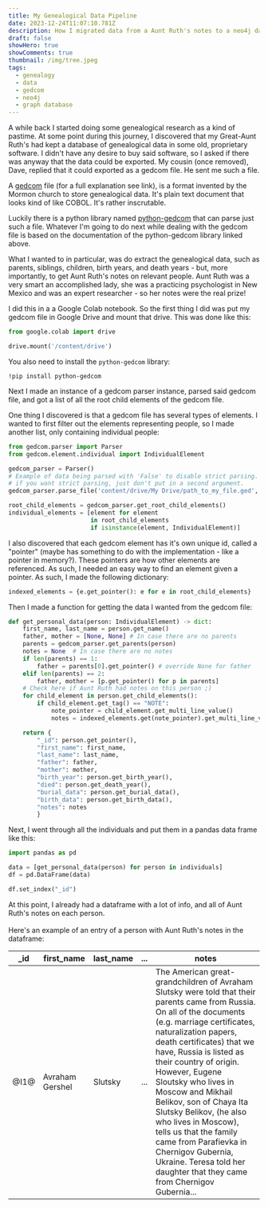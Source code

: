 ```yaml
---
title: My Genealogical Data Pipeline
date: 2023-12-24T11:07:10.781Z
description: How I migrated data from a Aunt Ruth's notes to a neo4j database.
draft: false
showHero: true
showComments: true
thumbnail: /img/tree.jpeg
tags:
  - genealogy
  - data
  - gedcom
  - neo4j
  - graph database
---
```

A while back I started doing some genealogical research as a kind of pastime. At some point during this journey, I discovered that my Great-Aunt Ruth's had kept a database of genealogical data in some old, proprietary software. I didn't have any desire to buy said software, so I asked if there was anyway that the data could be exported. My cousin (once removed), Dave, replied that it could exported as a gedcom file. He sent me such a file.

A [gedcom](https://gedcom.io/about/) file (for a full explanation see link), is a format invented by the Mormon church to store genealogical data. It's plain text document that looks kind of like COBOL. It's rather inscrutable. 

Luckily there is a python library named [python-gedcom](https://gedcom.nickreynke.dev/gedcom/index.html) that can parse just such a file. Whatever I'm going to do next while dealing with the gedcom file is based on the documentation of the python-gedcom library linked above.

What I wanted to in particular, was do extract the genealogical data, such as parents, siblings, children, birth years, and death years - but, more importantly, to get Aunt Ruth's notes on relevant people. Aunt Ruth was a very smart an accomplished lady, she was a practicing psychologist in New Mexico and was an expert researcher - so her notes were the real prize!

I did this in a a Google Colab notebook. So the first thing I did was put my gedcom file in Google Drive and mount that drive. This was done like this:

```python
from google.colab import drive

drive.mount('/content/drive')
```

You also need to install the `python-gedcom` library:

```ipynb
!pip install python-gedcom
```

Next I made an instance of a gedcom parser instance, parsed said gedcom file, and got a list of all the root child elements of the gedcom file. 

One thing I discovered is that a gedcom file has several types of elements. I wanted to first filter out the elements representing people, so I made another list, only containing individual people:

```python
from gedcom.parser import Parser
from gedcom.element.individual import IndividualElement

gedcom_parser = Parser()
# Example of data being parsed with 'False' to disable strict parsing.
# if you want strict parsing, just don't put in a second argument.
gedcom_parser.parse_file('content/drive/My Drive/path_to_my_file.ged', False)

root_child_elements = gedcom_parser.get_root_child_elements()
individual_elements = [element for element 
                       in root_child_elements 
                       if isinstance(element, IndividualElement)]
```

I also discovered that each gedcom element has it's own unique id, called a "pointer" (maybe has something to do with the implementation - like a pointer in memory?). These pointers are how other elements are referenced. As such, I needed an easy way to find an element given a pointer. As such, I made the following dictionary:

```python
indexed_elements = {e.get_pointer(): e for e in root_child_elements}
```

Then I made a function for getting the data I wanted from the gedcom file:

```python
def get_personal_data(person: IndividualElement) -> dict:
    first_name, last_name = person.get_name()
    father, mother = [None, None] # In case there are no parents
    parents = gedcom_parser.get_parents(person)
    notes = None  # In case there are no notes
    if len(parents) == 1:
        father = parents[0].get_pointer() # override None for father
    elif len(parents) == 2:
        father, mother = [p.get_pointer() for p in parents]
    # Check here if Aunt Ruth had notes on this person ;)
    for child_element in person.get_child_elements():
        if child_element.get_tag() == "NOTE":
            note_pointer = child_element.get_multi_line_value()
            notes = indexed_elements.get(note_pointer).get_multi_line_value()

    return {
        "_id": person.get_pointer(),
        "first_name": first_name,
        "last_name": last_name,
        "father": father,
        "mother": mother,
        "birth_year": person.get_birth_year(),
        "died": person.get_death_year(),
        "burial_data": person.get_burial_data(),
        "birth_data": person.get_birth_data(),
        "notes": notes
        }
```

Next, I went through all the individuals and put them in a pandas data frame like this:

```python
import pandas as pd

data = [get_personal_data(person) for person in individuals]
df = pd.DataFrame(data)

df.set_index("_id")
```

At this point, I already had a dataframe with a lot of info, and all of Aunt Ruth's notes on each person. \
\
Here's an example of an entry of a person with Aunt Ruth's notes in the dataframe:

| _id  | first_name      | last_name | ... | notes                                                                                                                                                                                                                                                                                                                                                                                                                                                                                                                                             |
| ---- | --------------- | --------- | --- | ------------------------------------------------------------------------------------------------------------------------------------------------------------------------------------------------------------------------------------------------------------------------------------------------------------------------------------------------------------------------------------------------------------------------------------------------------------------------------------------------------------------------------------------------- |
| @I1@ | Avraham Gershel | Slutsky   | ... | The American great-grandchildren of Avraham Slutsky were told that their parents came from Russia. On all of the documents (e.g. marriage certificates, naturalization papers, death certificates) that we have, Russia is listed as their country of origin. However, Eugene Sloutsky who lives in Moscow and Mikhail Belikov, son of Chaya Ita Slutsky Belikov, (he also who lives in Moscow), tells us that the family came from Parafievka in Chernigov Gubernia, Ukraine. Teresa told her daughter that they came from Chernigov Gubernia... |